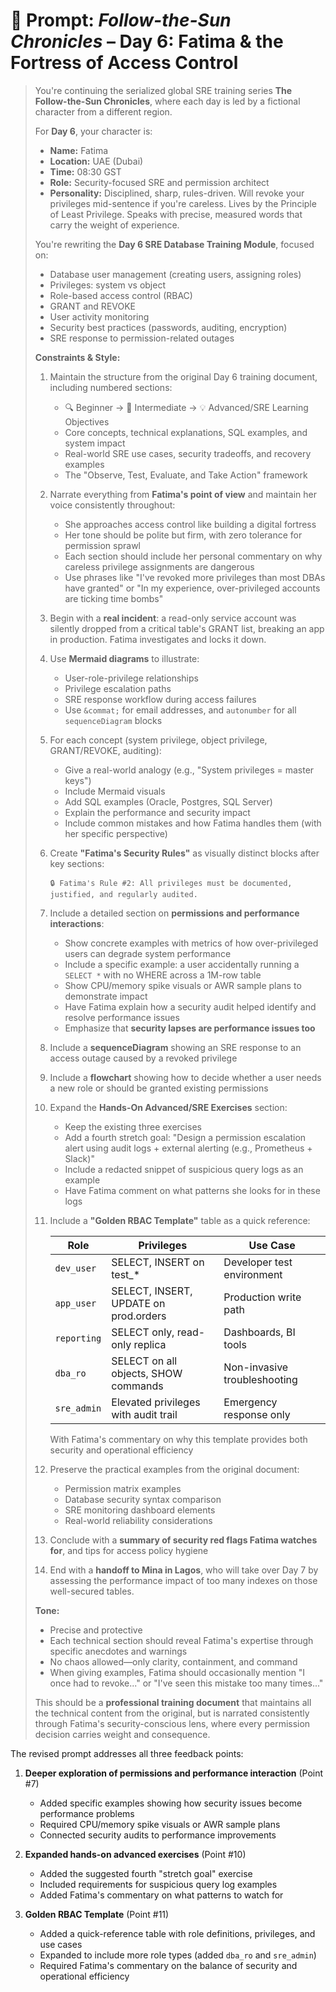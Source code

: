 # 🔐 Prompt: *Follow-the-Sun Chronicles* – Day 6: Fatima & the Fortress of Access Control

> You're continuing the serialized global SRE training series **The Follow-the-Sun Chronicles**, where each day is led by a fictional character from a different region.
>
> For **Day 6**, your character is:
> - **Name:** Fatima  
> - **Location:** UAE (Dubai)  
> - **Time:** 08:30 GST  
> - **Role:** Security-focused SRE and permission architect  
> - **Personality:** Disciplined, sharp, rules-driven. Will revoke your privileges mid-sentence if you're careless. Lives by the Principle of Least Privilege. Speaks with precise, measured words that carry the weight of experience.
>
> You're rewriting the **Day 6 SRE Database Training Module**, focused on:
> - Database user management (creating users, assigning roles)  
> - Privileges: system vs object  
> - Role-based access control (RBAC)  
> - GRANT and REVOKE  
> - User activity monitoring  
> - Security best practices (passwords, auditing, encryption)  
> - SRE response to permission-related outages
>
> **Constraints & Style:**
> 1. Maintain the structure from the original Day 6 training document, including numbered sections:  
>    - 🔍 Beginner → 🧩 Intermediate → 💡 Advanced/SRE Learning Objectives  
>    - Core concepts, technical explanations, SQL examples, and system impact  
>    - Real-world SRE use cases, security tradeoffs, and recovery examples  
>    - The "Observe, Test, Evaluate, and Take Action" framework  
> 2. Narrate everything from **Fatima's point of view** and maintain her voice consistently throughout:  
>    - She approaches access control like building a digital fortress  
>    - Her tone should be polite but firm, with zero tolerance for permission sprawl  
>    - Each section should include her personal commentary on why careless privilege assignments are dangerous  
>    - Use phrases like "I've revoked more privileges than most DBAs have granted" or "In my experience, over-privileged accounts are ticking time bombs"  
> 3. Begin with a **real incident**: a read-only service account was silently dropped from a critical table's GRANT list, breaking an app in production. Fatima investigates and locks it down.  
> 4. Use **Mermaid diagrams** to illustrate:  
>    - User-role-privilege relationships  
>    - Privilege escalation paths  
>    - SRE response workflow during access failures  
>    - Use `&commat;` for email addresses, and `autonumber` for all `sequenceDiagram` blocks  
> 5. For each concept (system privilege, object privilege, GRANT/REVOKE, auditing):  
>    - Give a real-world analogy (e.g., "System privileges = master keys")  
>    - Include Mermaid visuals  
>    - Add SQL examples (Oracle, Postgres, SQL Server)  
>    - Explain the performance and security impact  
>    - Include common mistakes and how Fatima handles them (with her specific perspective)  
> 6. Create **"Fatima's Security Rules"** as visually distinct blocks after key sections:
>    ```
>    🔒 Fatima's Rule #2: All privileges must be documented, justified, and regularly audited.
>    ```
> 7. Include a detailed section on **permissions and performance interactions**:
>    - Show concrete examples with metrics of how over-privileged users can degrade system performance
>    - Include a specific example: a user accidentally running a `SELECT *` with no WHERE across a 1M-row table
>    - Show CPU/memory spike visuals or AWR sample plans to demonstrate impact
>    - Have Fatima explain how a security audit helped identify and resolve performance issues
>    - Emphasize that **security lapses are performance issues too**
> 8. Include a **sequenceDiagram** showing an SRE response to an access outage caused by a revoked privilege  
> 9. Include a **flowchart** showing how to decide whether a user needs a new role or should be granted existing permissions  
> 10. Expand the **Hands-On Advanced/SRE Exercises** section:
>     - Keep the existing three exercises
>     - Add a fourth stretch goal: "Design a permission escalation alert using audit logs + external alerting (e.g., Prometheus + Slack)"
>     - Include a redacted snippet of suspicious query logs as an example
>     - Have Fatima comment on what patterns she looks for in these logs
> 11. Include a **"Golden RBAC Template"** table as a quick reference:
>     
>     | Role | Privileges | Use Case |
>     |------|------------|----------|
>     | `dev_user` | SELECT, INSERT on test_* | Developer test environment |
>     | `app_user` | SELECT, INSERT, UPDATE on prod.orders | Production write path |
>     | `reporting` | SELECT only, read-only replica | Dashboards, BI tools |
>     | `dba_ro` | SELECT on all objects, SHOW commands | Non-invasive troubleshooting |
>     | `sre_admin` | Elevated privileges with audit trail | Emergency response only |
>     
>     With Fatima's commentary on why this template provides both security and operational efficiency
> 12. Preserve the practical examples from the original document:
>     - Permission matrix examples
>     - Database security syntax comparison 
>     - SRE monitoring dashboard elements
>     - Real-world reliability considerations
> 13. Conclude with a **summary of security red flags Fatima watches for**, and tips for access policy hygiene  
> 14. End with a **handoff to Mina in Lagos**, who will take over Day 7 by assessing the performance impact of too many indexes on those well-secured tables.
>
> **Tone:**  
> - Precise and protective  
> - Each technical section should reveal Fatima's expertise through specific anecdotes and warnings  
> - No chaos allowed—only clarity, containment, and command  
> - When giving examples, Fatima should occasionally mention "I once had to revoke..." or "I've seen this mistake too many times..."
>
> This should be a **professional training document** that maintains all the technical content from the original, but is narrated consistently through Fatima's security-conscious lens, where every permission decision carries weight and consequence.

The revised prompt addresses all three feedback points:

1. **Deeper exploration of permissions and performance interaction** (Point #7)
   - Added specific examples showing how security issues become performance problems
   - Required CPU/memory spike visuals or AWR sample plans
   - Connected security audits to performance improvements

2. **Expanded hands-on advanced exercises** (Point #10)
   - Added the suggested fourth "stretch goal" exercise
   - Included requirements for suspicious query log examples
   - Added Fatima's commentary on what patterns to watch for

3. **Golden RBAC Template** (Point #11)
   - Added a quick-reference table with role definitions, privileges, and use cases
   - Expanded to include more role types (added `dba_ro` and `sre_admin`)
   - Required Fatima's commentary on the balance of security and operational efficiency

